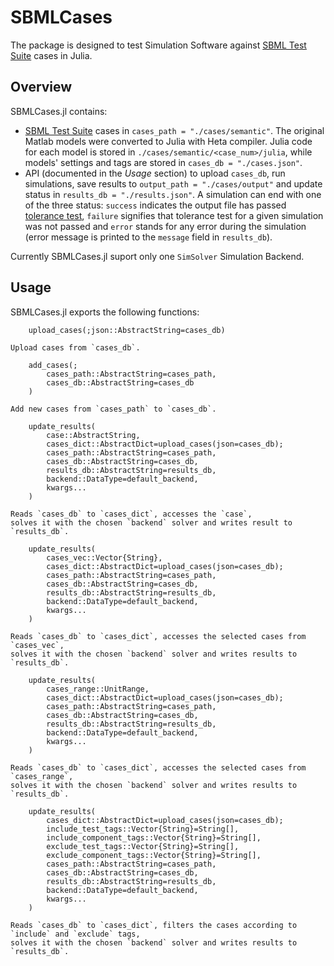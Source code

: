 # SBMLCases

The package is designed to test Simulation Software against [SBML Test Suite](https://github.com/sbmlteam/sbml-test-suite) cases in Julia.

## Overview

SBMLCases.jl contains:
- [SBML Test Suite](https://github.com/sbmlteam/sbml-test-suite) cases in `cases_path = "./cases/semantic"`. The original Matlab models were converted to Julia with Heta compiler. Julia code for each model is stored in `./cases/semantic/<case_num>/julia`, while models' settings and tags are stored in `cases_db = "./cases.json"`.
- API (documented in the *Usage* section) to upload `cases_db`, run simulations, save results to `output_path = "./cases/output"` and update status in `results_db = "./results.json"`. A simulation can end with one of the three status: `success` indicates the output file has passed [tolerance test](https://github.com/sbmlteam/sbml-test-suite/blob/master/cases/semantic/README.md#tolerances-and-errors-for-timecourse-tests), `failure` signifies that tolerance test for a given simulation was not passed and `error` stands for any error during the simulation (error message is printed to the `message` field in `results_db`).

Currently SBMLCases.jl suport only one `SimSolver` Simulation Backend.

## Usage

SBMLCases.jl exports the following functions:

```
    upload_cases(;json::AbstractString=cases_db)

Upload cases from `cases_db`.
```

```
    add_cases(;
        cases_path::AbstractString=cases_path,
        cases_db::AbstractString=cases_db
    )

Add new cases from `cases_path` to `cases_db`.
```

```
    update_results(
        case::AbstractString,
        cases_dict::AbstractDict=upload_cases(json=cases_db);
        cases_path::AbstractString=cases_path,
        cases_db::AbstractString=cases_db,
        results_db::AbstractString=results_db,
        backend::DataType=default_backend,
        kwargs...
    )

Reads `cases_db` to `cases_dict`, accesses the `case`,
solves it with the chosen `backend` solver and writes result to `results_db`.
```

```
    update_results(
        cases_vec::Vector{String},
        cases_dict::AbstractDict=upload_cases(json=cases_db);
        cases_path::AbstractString=cases_path,
        cases_db::AbstractString=cases_db,
        results_db::AbstractString=results_db,
        backend::DataType=default_backend,
        kwargs...
    )

Reads `cases_db` to `cases_dict`, accesses the selected cases from `cases_vec`,
solves it with the chosen `backend` solver and writes results to `results_db`.
```

```
    update_results(
        cases_range::UnitRange,
        cases_dict::AbstractDict=upload_cases(json=cases_db);
        cases_path::AbstractString=cases_path,
        cases_db::AbstractString=cases_db,
        results_db::AbstractString=results_db,
        backend::DataType=default_backend,
        kwargs...
    )

Reads `cases_db` to `cases_dict`, accesses the selected cases from `cases_range`,
solves it with the chosen `backend` solver and writes results to `results_db`.
```

```
    update_results(
        cases_dict::AbstractDict=upload_cases(json=cases_db);
        include_test_tags::Vector{String}=String[],
        include_component_tags::Vector{String}=String[],
        exclude_test_tags::Vector{String}=String[],
        exclude_component_tags::Vector{String}=String[],
        cases_path::AbstractString=cases_path,
        cases_db::AbstractString=cases_db,
        results_db::AbstractString=results_db,
        backend::DataType=default_backend,
        kwargs...
    )

Reads `cases_db` to `cases_dict`, filters the cases according to `include` and `exclude` tags,
solves it with the chosen `backend` solver and writes results to `results_db`.
```
